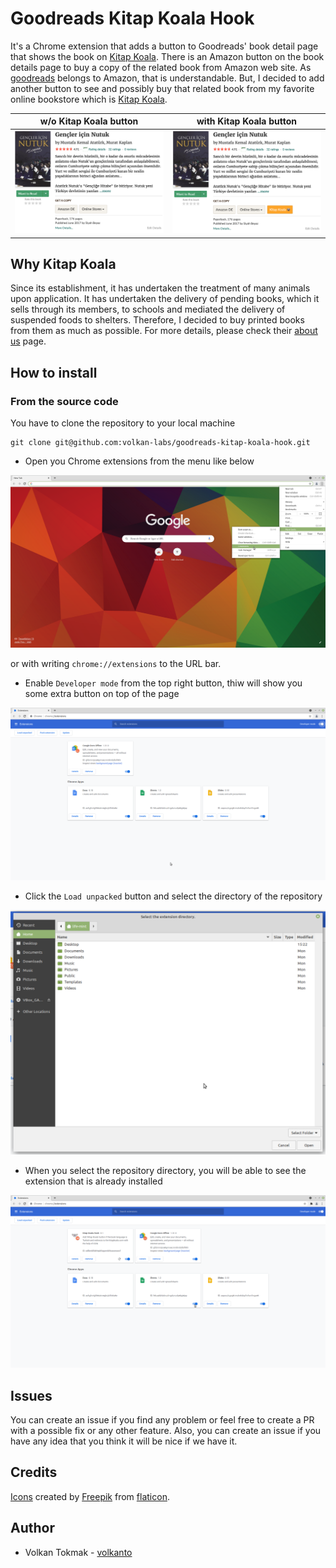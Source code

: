 # Goodreads Kitap Koala Hook

It's a Chrome extension that adds a button to Goodreads' book detail page that shows the book on [Kitap Koala](https://kitapkoala.com). There is an Amazon button on the book details page to buy a copy of the related book from Amazon web site. As [goodreads](https://goodreads.com) belongs to Amazon, that is understandable. But, I decided to add another button to see and possibly buy that related book from my favorite online bookstore which is [Kitap Koala](https://kitapkoala.com). 


w/o Kitap Koala button                           |  with Kitap Koala button
:-----------------------------------------------:|:-------------------------------------------------:
![](screenshot/good-reads-without-extension.png) |  ![](screenshot/kitap-koala-chrome-extension.png)

## Why Kitap Koala

Since its establishment, it has undertaken the treatment of many animals upon application. It has undertaken the delivery of pending books, which it sells through its members, to schools and mediated the delivery of suspended foods to shelters. Therefore, I decided to buy printed books from them as much as possible. For more details, please check their [about us](https://www.kitapkoala.com/sayfa/hakkimizda) page.

## How to install

### From the source code

You have to clone the repository to your local machine

```shell
git clone git@github.com:volkan-labs/goodreads-kitap-koala-hook.git
```

* Open you Chrome extensions from the menu like below

![](screenshot/chrome-extensions-menu.png)

or with writing `chrome://extensions` to the URL bar.

* Enable `Developer mode` from the top right button, thiw will show you some extra button on top of the page

![](screenshot/chrome-extensions.png)

* Click the `Load unpacked` button and select the directory of the repository

![](screenshot/choose-folder.png)

* When you select the repository directory, you will be able to see the extension that is already installed

![](screenshot/chrome-extension-installed.png)

## Issues

You can create an issue if you find any problem or feel free to create a PR with a possible fix or any other feature. Also, you can create an issue if you have any idea that you think it will be nice if we have it.

## Credits

[Icons](https://www.flaticon.com/de/kostenloses-icon/koala_826903) created by [Freepik](https://www.freepik.com) from [flaticon](https://www.flaticon.com/de/).

## Author

* Volkan Tokmak - [volkanto](https://github.com/volkanto)